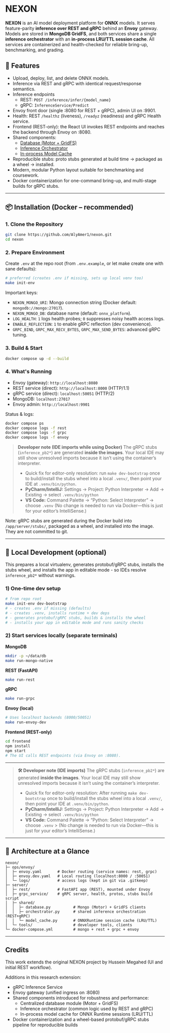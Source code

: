 # NEXON

**NEXON** is an AI model deployment platform for **ONNX** models. It serves feature-parity **inference over REST and gRPC** behind an **Envoy** gateway. Models are stored in **MongoDB GridFS**, and both services share a single **inference orchestrator** with an **in-process LRU/TTL session cache**. All services are containerized and health-checked for reliable bring-up, benchmarking, and grading.
## 🚀 Features
- Upload, deploy, list, and delete ONNX models.
- Inference via REST and gRPC with identical request/response semantics.
- Inference endpoints
  - REST: `POST /inference/infer/{model_name}`
  - gRPC: `InferenceService/Predict`
- Envoy front door (single :8080 for REST + gRPC), admin UI on :9901.
- Health: REST `/healthz` (liveness), `/readyz` (readiness) and gRPC Health service.
- Frontend (REST-only): the React UI invokes REST endpoints and reaches the backend through Envoy on :8080.
- Shared components:
  - [Database (Motor + GridFS)](server/shared/database.py)
  - [Inference Orchestrator](server/shared/orchestrator.py)
  - [In-process Model Cache](server/shared/model_cache.py)
- Reproducible stubs: 
proto stubs generated at build time → packaged as a wheel → installed.
- Modern, modular Python layout suitable for benchmarking and coursework.
- Docker containerization for one-command bring-up, and multi-stage builds for
  gRPC stubs.

---

## 📦 Installation (Docker – recommended)

### **1. Clone the Repository**
```bash
git clone https://github.com/AlyAmer1/nexon.git
cd nexon
```

### **2. Prepare Environment**

Create `.env` at the repo root (from `.env.example`, or let make create one with sane defaults):

```bash
# preferred (creates .env if missing, sets up local venv too)
make init-env
```


Important keys:
- `NEXON_MONGO_URI`: Mongo connection string (Docker default: `mongodb://mongo:27017`).
- `NEXON_MONGO_DB`: database name (default: `onnx_platform`).
- `LOG_HEALTH`: `1` logs health probes; `0` suppresses noisy health access logs.
- `ENABLE_REFLECTION`: `1` to enable gRPC reflection (dev convenience).
- `GRPC_BIND`, `GRPC_MAX_RECV_BYTES`, `GRPC_MAX_SEND_BYTES`: advanced gRPC tuning.

### **3. Build & Start**

```bash
docker compose up -d --build
```

### **4. What's Running**
- Envoy (gateway): `http://localhost:8080`
- REST service (direct): `http://localhost:8000` (HTTP/1.1)
- gRPC service (direct): `localhost:50051` (HTTP/2)
- MongoDB: `localhost:27017`
- Envoy admin: `http://localhost:9901`

Status & logs:
```bash
docker compose ps
docker compose logs -f rest
docker compose logs -f grpc
docker compose logs -f envoy
```

> **Developer note (IDE imports while using Docker)**
> The gRPC stubs (`inference_pb2*`) are generated **inside the images**. Your local IDE may still show unresolved imports because it isn’t using the container’s interpreter.
> - Quick fix for editor-only resolution: run `make dev-bootstrap` once to build/install the stubs wheel into a local `.venv/`, then point your IDE at `.venv/bin/python`.
> - **PyCharm/IntelliJ:** Settings → Project: Python Interpreter → Add → Existing → select `.venv/bin/python`
> - **VS Code:** Command Palette → “Python: Select Interpreter” → choose `.venv`
> (No change is needed to run via Docker—this is just for your editor’s IntelliSense.)

Note: gRPC stubs are generated during the Docker build into `/app/server/stubs/`, packaged as a wheel, and installed into the image. They are not committed to git.

---

## 🧱 Local Development (optional)

This prepares a local virtualenv, generates protobuf/gRPC stubs, installs the stubs wheel, and installs the app in editable mode - so IDEs resolve `inference_pb2*` without warnings.

### 1) One-time dev setup
```bash
# from repo root
make init-env dev-bootstrap
# - creates .env if missing (defaults)
# - creates .venv, installs runtime + dev deps
# - generates protobuf/gRPC stubs, builds & installs the wheel
# - installs your app in editable mode and runs sanity checks
```

### 2) Start services locally (separate terminals)

**MongoDB**
```bash
mkdir -p ~/data/db
make run-mongo-native
```


**REST (FastAPI)**
```bash
make run-rest
```

**gRPC**
```bash
make run-grpc
```

**Envoy (local)**
```bash
# Uses localhost backends (8000/50051)
make run-envoy-dev
```

**Frontend (REST-only)**
```bash
cd frontend
npm install
npm start
# The UI calls REST endpoints (via Envoy on :8080).
```

---

> **🛠️ Developer note (IDE imports)**
> The gRPC stubs (`inference_pb2*`) are generated **inside the images**. Your local IDE may still show unresolved imports because it isn’t using the container’s interpreter.
> - Quick fix for editor-only resolution: After running `make dev-bootstrap` once to build/install the stubs wheel into a local `.venv/`, then point your IDE at `.venv/bin/python`.
> - **PyCharm/IntelliJ:** Settings → Project: Python Interpreter → Add → Existing → select `.venv/bin/python`
> - **VS Code:** Command Palette → “Python: Select Interpreter” → choose `.venv`
    > (No change is needed to run via Docker—this is just for your editor’s IntelliSense.)


---

## 🧩 Architecture at a Glance

```
nexon/
├─ ops/envoy/
│  ├─ envoy.yaml       # Docker routing (service names: rest, grpc)
│  ├─ envoy.dev.yaml   # Local routing (localhost:8000 / :50051)
│  └─ logs/            # access logs (kept in git via .gitkeep)
├─ server/
│  ├─ rest/            # FastAPI app (REST), mounted under Envoy
│  ├─ grpc_service/    # gRPC server, health, protos, stubs build script
│  ├─ shared/
│  │  ├─ database.py          # Mongo (Motor) + GridFS clients
│  │  ├─ orchestrator.py      # shared inference orchestration (REST+gRPC)
│  │  └─ model_cache.py       # ONNXRuntime session cache (LRU/TTL)
│  └─ tools/                  # developer tools, clients
└─ docker-compose.yml         # mongo + rest + grpc + envoy
```

---


## Credits

This work extends the original NEXON project by Hussein Megahed (UI and initial REST workflow).

Additions in this research extension:
- gRPC Inference Service 
- Envoy gateway (unified ingress on :8080)
- Shared components introduced for robustness and performance:
  - Centralized database module (Motor + GridFS)
  - Inference orchestrator (common logic used by REST and gRPC)
  - In-process model cache for ONNX Runtime sessions (LRU/TTL)
- Docker containerization and a wheel-based protobuf/gRPC stubs pipeline for reproducible builds